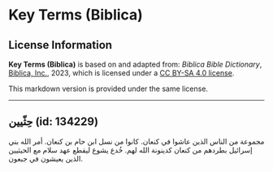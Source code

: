 # Key Terms (Biblica)

## License Information

**Key Terms (Biblica)** is based on and adapted from: _Biblica Bible Dictionary_, [Biblica, Inc.](https://www.biblica.com/), 2023, which is licensed under a [CC BY-SA 4.0 license](https://creativecommons.org/licenses/by-sa/4.0/legalcode.en).

This markdown version is provided under the same license.



--------------------------------

## حِثّيين (id: 134229)

مجموعة من الناس الذين عاشوا في كنعان. كانوا من نسل ابن حام بن كنعان. أمر الله بني إسرائيل بطردهم من كنعان كدينونة الله لهم. خُدع يشوع ليقطع عهد سلام مع الحيثيين الذين يعيشون في جبعون.


